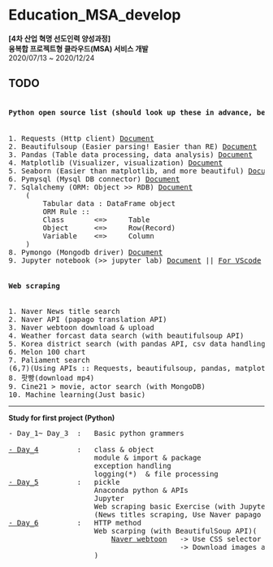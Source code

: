 # Education_MSA_develop
**[4차 산업 혁명 선도인력 양성과정]** <br>
**융복합 프로젝트형 클라우드(MSA) 서비스 개발** <br>
2020/07/13 ~ 2020/12/24<br>


**TODO**<br>
------
<pre>
<h4>Python open source list (should look up these in advance, before the class)</h4>
1. Requests (Http client) <a href = 'https://requests.readthedocs.io/en/master/'>Document</a>
2. Beautifulsoup (Easier parsing! Easier than RE) <a href='https://www.crummy.com/software/BeautifulSoup/bs4/doc/'>Document</a>
3. Pandas (Table data processing, data analysis) <a href='https://pandas.pydata.org/'>Document</a>
4. Matplotlib (Visualizer, visualization) <a href='https://matplotlib.org/'>Document</a>
5. Seaborn (Easier than matplotlib, and more beautiful) <a href='https://seaborn.pydata.org/'>Document</a>
6. Pymysql (Mysql DB connector) <a href = 'https://pymysql.readthedocs.io/en/latest/' >Document</a>
7. Sqlalchemy (ORM: Object >> RDB) <a href=''>Document</a>
    (
        Tabular data : DataFrame object
        ORM Rule :: 
        Class       <=>     Table
        Object      <=>     Row(Record)
        Variable    <=>     Column
    )
8. Pymongo (Mongodb driver) <a href= 'https://pymongo.readthedocs.io/en/stable/'>Document</a>
9. Jupyter notebook (>> jupyter lab) <a href = "https://jupyter-notebook.readthedocs.io/en/stable/">Document</a> || <a href = "https://code.visualstudio.com/docs/python/jupyter-support">For_VScode</a>
</pre>

<pre>
<h4>Web scraping</h4>
1. Naver News title search
2. Naver API (papago translation API)
3. Naver webtoon download & upload
4. Weather forcast data search (with beautifulsoup API)
5. Korea district search (with pandas API, csv data handling)
6. Melon 100 chart
7. Paliament search
(6,7)(Using APIs :: Requests, beautifulsoup, pandas, matplotlib, seaborn, pymysql(MariaDB), sqlalchemy)
8. 팟빵(download mp4)
9. Cine21 > movie, actor search (with MongoDB)
10. Machine learning(Just basic)
</pre>

------
**Study for first project (Python)**
<pre>
- Day_1~ Day_3  :   Basic python grammers<br>
<a href = "./Practice/Day_4">- Day_4</a>         :   class & object
                    module & import & package
                    exception handling
                    logging(*)  & file processing
<a href = "./Practice/Day_5">- Day_5</a>         :   pickle
                    Anaconda python & APIs
                    Jupyter
                    Web scraping basic Exercise (with Jupyter)
                    (News titles scraping, Use Naver papago API)
<a href = "./Practice/Day_6">- Day_6</a>         :   HTTP method
                    Web scarping (with BeautifulSoup API)(
                        <a href = "./Practice/Day_6/NHN_weboon_scraper.ipynb">Naver webtoon</a>   -> Use CSS selector in BEautifulSoup
                                        -> Download images and titles etc
                    )
</pre>


